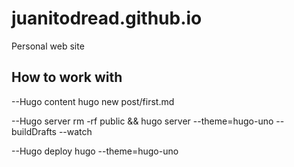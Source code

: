 # juanitodread.github.io
Personal web site

## How to work with
--Hugo content
hugo new post/first.md

--Hugo server
rm -rf public && hugo server --theme=hugo-uno --buildDrafts --watch

--Hugo deploy
hugo --theme=hugo-uno
